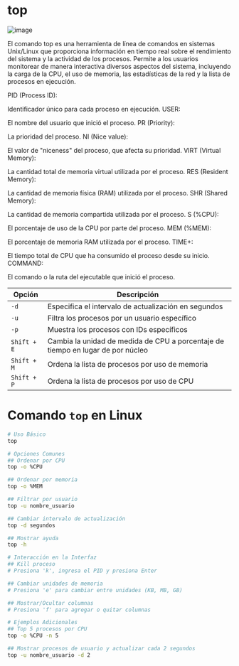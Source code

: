 # top

![image](https://github.com/Scosrom/monitorizacion/assets/114906778/a2ab92f3-ae9f-478f-bfab-abeee75e0120)


El comando top es una herramienta de línea de comandos en sistemas Unix/Linux que proporciona información en tiempo real sobre el rendimiento del sistema y la actividad de los procesos. Permite a los usuarios monitorear de manera interactiva diversos aspectos del sistema, incluyendo la carga de la CPU, el uso de memoria, las estadísticas de la red y la lista de procesos en ejecución.

PID (Process ID):

Identificador único para cada proceso en ejecución.
USER:

El nombre del usuario que inició el proceso.
PR (Priority):

La prioridad del proceso.
NI (Nice value):

El valor de "niceness" del proceso, que afecta su prioridad.
VIRT (Virtual Memory):

La cantidad total de memoria virtual utilizada por el proceso.
RES (Resident Memory):

La cantidad de memoria física (RAM) utilizada por el proceso.
SHR (Shared Memory):

La cantidad de memoria compartida utilizada por el proceso.
S (%CPU):

El porcentaje de uso de la CPU por parte del proceso.
MEM (%MEM):

El porcentaje de memoria RAM utilizada por el proceso.
TIME+:

El tiempo total de CPU que ha consumido el proceso desde su inicio.
COMMAND:

El comando o la ruta del ejecutable que inició el proceso.

| Opción         | Descripción                                   |
| --------------- | --------------------------------------------- |
| `-d`            | Especifica el intervalo de actualización en segundos  |
| `-u`            | Filtra los procesos por un usuario específico  |
| `-p`            | Muestra los procesos con IDs específicos      |
| `Shift + E`     | Cambia la unidad de medida de CPU a porcentaje de tiempo en lugar de por núcleo  |
| `Shift + M`     | Ordena la lista de procesos por uso de memoria  |
| `Shift + P`     | Ordena la lista de procesos por uso de CPU      |

# Comando `top` en Linux

```bash
# Uso Básico
top

# Opciones Comunes
## Ordenar por CPU
top -o %CPU

## Ordenar por memoria
top -o %MEM

## Filtrar por usuario
top -u nombre_usuario

## Cambiar intervalo de actualización
top -d segundos

## Mostrar ayuda
top -h

# Interacción en la Interfaz
## Kill proceso
# Presiona 'k', ingresa el PID y presiona Enter

## Cambiar unidades de memoria
# Presiona 'e' para cambiar entre unidades (KB, MB, GB)

## Mostrar/Ocultar columnas
# Presiona 'f' para agregar o quitar columnas

# Ejemplos Adicionales
## Top 5 procesos por CPU
top -o %CPU -n 5

## Mostrar procesos de usuario y actualizar cada 2 segundos
top -u nombre_usuario -d 2
